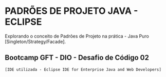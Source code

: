 # PADRÕES DE PROJETO JAVA - ECLIPSE
Explorando o conceito de Padrões de Projeto na prática - Java Puro [Singleton/Strategy/Facade].

## Bootcamp GFT - DIO - Desafio de Código 02

    [IDE utilizada - Eclipse IDE for Enterprise Java and Web Developers]
